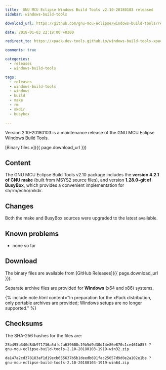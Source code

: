```yaml
---
title:  GNU MCU Eclipse Windows Build Tools v2.10-20180103 released
sidebar: windows-build-tools

download_url: https://github.com/gnu-mcu-eclipse/windows-build-tools/releases/tag/v2.10-20180103/

date: 2018-01-03 22:18:00 +0300

redirect_to: https://xpack-dev-tools.github.io/windows-build-tools-xpack/blog/2018/01/03/windows-build-tools-v2-10-20180103-released/

comments: true

categories:
  - releases
  - windows-build-tools

tags:
  - releases
  - windows-build-tools
  - windows
  - build
  - make
  - rm
  - mkdir
  - busybox

---
```


Version 2.10-20180103 is a maintenance release of the GNU MCU Eclipse Windows Build Tools.

[Binary files »]({{ page.download_url }})

## Content

The GNU MCU Eclipse Build Tools v2.10 package includes the **version 4.2.1 of GNU make** (built from MSYS2 source files), and version **1.28.0-git of BusyBox**, which provides a convenient implementation for sh/rm/echo/mkdir.

## Changes

Both the make and BusyBox sources were upgraded to the latest available.

## Known problems

* none so far

## Download

The binary files are available from [GitHub Releases]({{ page.download_url }}).

Separate archive files are provided for **Windows** (x64 and x86) systems.

{% include note.html content="In preparation for the xPack distribution, only portable archives are provided; Windows setups are no longer supported." %}

## Checksums

The SHA-256 hashes for the files are:

```txt
25b495b340d84b971736a5dfc2a639608c19b5d9d30d14e86e870c1ce461b855 ?
gnu-mcu-eclipse-build-tools-2.10-20180103-1919-win32.zip

da147a2cd378183af1d19ecb655637b5b1deedb691fac25657d9d0e2a102e1be ?
gnu-mcu-eclipse-build-tools-2.10-20180103-1919-win64.zip
```

